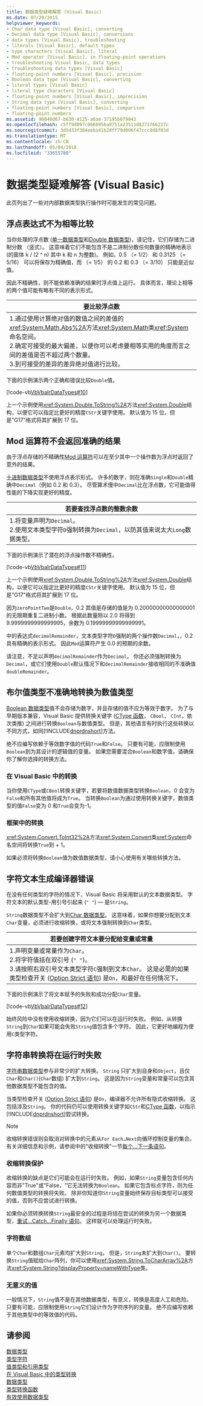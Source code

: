 ```yaml
---
title: 数据类型疑难解答 (Visual Basic)
ms.date: 07/20/2015
helpviewer_keywords:
- Char data type [Visual Basic], converting
- Decimal data type [Visual Basic], conversions
- data types [Visual Basic], troubleshooting
- literals [Visual Basic], default types
- type characters [Visual Basic], literal
- Mod operator [Visual Basic], in floating-point operations
- troubleshooting Visual Basic, data types
- troubleshooting data types [Visual Basic]
- floating-point numbers [Visual Basic], precision
- Boolean data type [Visual Basic], converting
- literal types [Visual Basic]
- literal type characters [Visual Basic]
- floating-point numbers [Visual Basic], imprecision
- String data type [Visual Basic], converting
- floating-point numbers [Visual Basic], comparison
- floating-point numbers
ms.assetid: 90040d67-b630-4125-a6ae-37195b079042
ms.openlocfilehash: c5ff9d097c0660956a9751a23511d8273766227c
ms.sourcegitcommit: 3d5d33f384eeba41b2dff79d096f47ccc8d8f03d
ms.translationtype: MT
ms.contentlocale: zh-CN
ms.lasthandoff: 05/04/2018
ms.locfileid: "33655780"
---
```

# <a name="troubleshooting-data-types-visual-basic"></a>数据类型疑难解答 (Visual Basic)
此页列出了一些对内部数据类型执行操作时可能发生的常见问题。  
  
## <a name="floating-point-expressions-do-not-compare-as-equal"></a>浮点表达式不为相等比较  
 当你处理的浮点数 ([单一数据类型](../../../../visual-basic/language-reference/data-types/single-data-type.md)和[Double 数据类型](../../../../visual-basic/language-reference/data-types/double-data-type.md))，请记住，它们存储为二进制分数 （竖式）。 这意味着它们不能包含不是二进制分数任何数量的精确地表示 (的窗体 k / (2 ^ n) 其中 k 和 n 为整数)。 例如，0.5 （= 1/2） 和 0.3125 （= 5/16） 可以将保存为精确值，而 （= 1/5） 的 0.2 和 0.3 （= 3/10） 只能是近似值。  
  
 因此不精确性，则不能依赖准确的结果时浮点值上运行。 具体而言，理论上相等的两个值可能有略有不同的表示形式。  
  
| 要比较浮点数 | 
|---| 
|1.通过使用计算绝对值的数值之间的差值的<xref:System.Math.Abs%2A>方法<xref:System.Math>类<xref:System>命名空间。<br />2.确定可接受的最大偏差，以便你可以考虑要相等实用的角度而言之间的差值是否不超过两个数量。<br />3.到可接受的差异的差异绝对值进行比较。|  
  
 下面的示例演示两个正确和错误比较`Double`值。  
  
 [!code-vb[VbVbalrDataTypes#10](../../../../visual-basic/language-reference/data-types/codesnippet/VisualBasic/troubleshooting-data-types_1.vb)]  
  
 上一个示例使用<xref:System.Double.ToString%2A>方法<xref:System.Double>结构，以便它可以指定比更好的精度`CStr`关键字使用。 默认值为 15 位，但是"G17"格式将其扩展到 17 位。  
  
## <a name="mod-operator-does-not-return-accurate-result"></a>Mod 运算符不会返回准确的结果  
 由于浮点存储的不精确性[Mod 运算符](../../../../visual-basic/language-reference/operators/mod-operator.md)可以在至少其中一个操作数为浮点时返回了意外的结果。  
  
 [十进制数据类型](../../../../visual-basic/language-reference/data-types/decimal-data-type.md)不使用浮点表示形式。 许多的数字，则在准确`Single`和`Double`精确中`Decimal`（例如 0.2 和 0.3）。 尽管算术慢中`Decimal`比在浮点数，它可能值得性能的下降实现更好的精度。  
  
|若要查找浮点数的整数余数|  
|---|  
|1.将变量声明为`Decimal`。<br />2.使用文本类型字符`D`强制转换为`Decimal`，以防其值来说太大`Long`数据类型。|  
  
 下面的示例演示了潜在的浮点操作数不精确性。  
  
 [!code-vb[VbVbalrDataTypes#11](../../../../visual-basic/language-reference/data-types/codesnippet/VisualBasic/troubleshooting-data-types_2.vb)]  
  
 上一个示例使用<xref:System.Double.ToString%2A>方法<xref:System.Double>结构，以便它可以指定比更好的精度`CStr`关键字使用。 默认值为 15 位，但是"G17"格式将其扩展到 17 位。  
  
 因为`zeroPointTwo`是`Double`，0.2 其值是存储的值是为 0.20000000000000001 的无限期重复二进制小数。 根据此数量除以 2.0 将得到 9.9999999999999995，余数为 0.19999999999999991。  
  
 中的表达式`decimalRemainder`，文本类型字符`D`强制的两个操作数`Decimal`，，0.2 具有精确的表示形式。 因此`Mod`运算符产生 0.0 的预期的余数。  
  
 请注意，不足以声明`decimalRemainder`作为`Decimal`。 你还必须强制转换为`Decimal`，或它们使用`Double`默认情况下和`decimalRemainder`接收相同的不准确值`doubleRemainder`。  
  
## <a name="boolean-type-does-not-convert-to-numeric-type-accurately"></a>布尔值类型不准确地转换为数值类型  
 [Boolean 数据类型](../../../../visual-basic/language-reference/data-types/boolean-data-type.md)值不会存储为数字，并且存储的值不应为等效于数字。 为了与早期版本兼容，Visual Basic 提供转换关键字 ([CType 函数](../../../../visual-basic/language-reference/functions/ctype-function.md)， `CBool`， `CInt`，依次类推) 之间进行转换`Boolean`与数值类型。 但是，其他语言有时执行这些转换以不同方式，如同[!INCLUDE[dnprdnshort](~/includes/dnprdnshort-md.md)]方法。  
  
 绝不应编写依赖于等效数字值的代码`True`和`False`。 只要有可能，应限制使用`Boolean`到为其设计的逻辑值的变量。 如果您需要混合`Boolean`和数字值，请确保你了解你选择的转换方法。  
  
### <a name="conversion-in-visual-basic"></a>在 Visual Basic 中的转换  
 当你使用`CType`或`CBool`转换关键字，若要将数值数据类型转换`Boolean`，0 会变为`False`和所有其他值将成为`True`。 当转换`Boolean`为通过使用转换关键字，数值类型的值`False`变为 0 和`True`会变为-1。  
  
### <a name="conversion-in-the-framework"></a>框架中的转换  
 <xref:System.Convert.ToInt32%2A>方法<xref:System.Convert>类<xref:System>命名空间将转换`True`到 + 1。  
  
 如果必须将转换`Boolean`值为数值数据类型，请小心使用有关哪些转换方法。  
  
## <a name="character-literal-generates-compiler-error"></a>字符文本生成编译器错误  
 在没有任何类型的字符的情况下，Visual Basic 将采用默认的文本数据类型。 字符文本的默认类型-用引号引起来 (`" "`) — 是`String`。  
  
 `String`数据类型不会扩大到[Char 数据类型](../../../../visual-basic/language-reference/data-types/char-data-type.md)。 这意味着，如果你想要分配到文本`Char`变量，必须进行收缩转换，或将文本强制转换到`Char`类型。  

|若要创建字符文本要分配给变量或常量|
|---|  
|1.声明变量或常量作为`Char`。<br />2.将字符值括在双引号 (`" "`)。<br />3.请按照右双引号文本类型字符`C`强制到文本`Char`。 这是必需的如果类型检查开关 ([Option Strict 语句](../../../../visual-basic/language-reference/statements/option-strict-statement.md)) 是`On`，和最好在任何情况下。|  
  
 下面的示例演示了将文本赋予的失败和成功分配`Char`变量。  
  
 [!code-vb[VbVbalrDataTypes#12](../../../../visual-basic/language-reference/data-types/codesnippet/VisualBasic/troubleshooting-data-types_3.vb)]  
  
 始终风险中没有使用收缩转换，因为它们可以在运行时失败。 例如，从转换`String`到`Char`如果可能会失败`String`值包含多个字符。 因此，它更好地编程为使用`C`类型字符。  
  
## <a name="string-conversion-fails-at-run-time"></a>字符串转换将在运行时失败  
 [字符串数据类型](../../../../visual-basic/language-reference/data-types/string-data-type.md)参与非常少的扩大转换。 `String` 只扩大到自身和`Object`，且仅`Char`和`Char()`(`Char`数组) 扩大到`String`。 这是因为`String`变量和常量可以包含其他数据类型不能包含的值。  
  
 当类型检查开关 ([Option Strict 语句](../../../../visual-basic/language-reference/statements/option-strict-statement.md)) 是`On`，编译器不允许所有隐式收缩转换。 这包括涉及`String`。 你的代码仍可以使用转换关键字如`CStr`和[CType 函数](../../../../visual-basic/language-reference/functions/ctype-function.md)，以指示[!INCLUDE[dnprdnshort](~/includes/dnprdnshort-md.md)]尝试转换。  
  
> [!NOTE]
>  收缩转换错误则会取消对转换中的元素从`For Each…Next`向循环控制变量的集合。 有关详细信息和示例，请参阅中的"收缩转换"一节[每个...下一条语句](../../../../visual-basic/language-reference/statements/for-each-next-statement.md)。  
  
### <a name="narrowing-conversion-protection"></a>收缩转换保护  
 收缩转换的缺点是它们可能会在运行时失败。 例如，如果`String`变量包含任何内容而非"True"或"False，"它无法转换为`Boolean`。 如果它包含标点字符，则为任何数值类型的转换将失败。 除非你知道你`String`变量始终保存目标类型可以接受的值，否则不应尝试进行转换。  
  
 如果你必须转换转换`String`最安全的过程是将括在尝试的转换为另一个数据类型，[重试...Catch...Finally 语句](../../../../visual-basic/language-reference/statements/try-catch-finally-statement.md)。 这样就可以处理运行时失败。  
  
### <a name="character-arrays"></a>字符数组  
 单个`Char`和数组`Char`元素均扩大到`String`。 但是，`String`未扩大到`Char()`。 要转换`String`值赋给`Char`阵列，你可以使用<xref:System.String.ToCharArray%2A>方法<xref:System.String?displayProperty=nameWithType>类。  
  
### <a name="meaningless-values"></a>无意义的值  
 一般情况下，`String`值不是在其他数据类型，有意义，转换是高度人工和危险。 只要有可能，应限制使用`String`它们设计作为字符序列的变量。 绝不应编写依赖于其他类型中的等效值的代码。  
  
## <a name="see-also"></a>请参阅  
 [数据类型](../../../../visual-basic/programming-guide/language-features/data-types/index.md)  
 [类型字符](../../../../visual-basic/programming-guide/language-features/data-types/type-characters.md)  
 [值类型和引用类型](../../../../visual-basic/programming-guide/language-features/data-types/value-types-and-reference-types.md)  
 [在 Visual Basic 中的类型转换](../../../../visual-basic/programming-guide/language-features/data-types/type-conversions.md)  
 [数据类型](../../../../visual-basic/language-reference/data-types/data-type-summary.md)  
 [类型转换函数](../../../../visual-basic/language-reference/functions/type-conversion-functions.md)  
 [有效使用数据类型](../../../../visual-basic/programming-guide/language-features/data-types/efficient-use-of-data-types.md)
